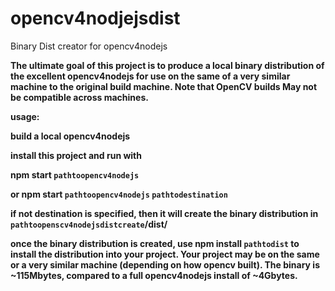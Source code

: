 # opencv4nodjejsdist
Binary Dist creator for opencv4nodejs

**The ultimate goal of this project is to produce a local binary distribution of the excellent opencv4nodejs for use on the same of a very similar machine to the original build machine.  Note that OpenCV builds May not be compatible across machines.**

**usage:**

**build a local opencv4nodejs**

**install this project and run with**

**npm start ```pathtoopencv4nodejs```**

**or npm start ```pathtoopencv4nodejs``` ```pathtodestination```**

**if not destination is specified, then it will create the binary distribution in ```pathtoopenscv4nodejsdistcreate```/dist/**

**once the binary distribution is created, use npm install ```pathtodist``` to install the distribution into your project.  Your project may be on the same or a  very similar machine (depending on how opencv built).  The binary is ~115Mbytes, compared to a full opencv4nodejs install of ~4Gbytes.**

